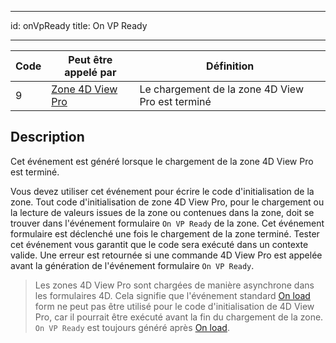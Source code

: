 - - -
id: onVpReady title: On VP Ready
- - -

| Code | Peut être appelé par                                    | Définition                                       |
| ---- | ------------------------------------------------------- | ------------------------------------------------ |
| 9    | [Zone 4D View Pro](FormObjects/viewProArea_overview.md) | Le chargement de la zone 4D View Pro est terminé |


## Description

Cet événement est généré lorsque le chargement de la zone 4D View Pro est terminé.

Vous devez utiliser cet événement pour écrire le code d'initialisation de la zone. Tout code d'initialisation de zone 4D View Pro, pour le chargement ou la lecture de valeurs issues de la zone ou contenues dans la zone, doit se trouver dans l'événement formulaire `On VP Ready` de la zone. Cet événement formulaire est déclenché une fois le chargement de la zone terminé. Tester cet événement vous garantit que le code sera exécuté dans un contexte valide. Une erreur est retournée si une commande 4D View Pro est appelée avant la génération de l'événement formulaire `On VP Ready`.

> Les zones 4D View Pro sont chargées de manière asynchrone dans les formulaires 4D. Cela signifie que l'événement standard [On load](onLoad.md) form ne peut pas être utilisé pour le code d'initialisation de 4D View Pro, car il pourrait être exécuté avant la fin du chargement de la zone. `On VP Ready` est toujours généré après [On load](onLoad.md).